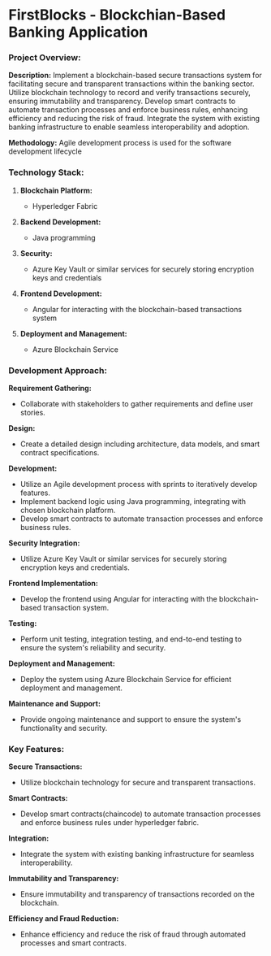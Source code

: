 # FirstBlocks - Blockchian-Based Banking Application

### Project Overview:

**Description:** 
Implement a blockchain-based secure transactions system for facilitating secure and transparent transactions within the banking sector. 
Utilize blockchain technology to record and verify transactions securely, ensuring immutability and transparency. 
Develop smart contracts to automate transaction processes and enforce business rules, enhancing efficiency and reducing the risk of fraud. 
Integrate the system with existing banking infrastructure to enable seamless interoperability and adoption.

**Methodology:** 
Agile development process is used for the software development lifecycle

### Technology Stack:

1. **Blockchain Platform:** 
   - Hyperledger Fabric
   
2. **Backend Development:**
   - Java programming
   
3. **Security:**
   - Azure Key Vault or similar services for securely storing encryption keys and credentials
   
4. **Frontend Development:**
   - Angular for interacting with the blockchain-based transactions system
   
5. **Deployment and Management:**
   - Azure Blockchain Service
   
### Development Approach:

 **Requirement Gathering:**
   - Collaborate with stakeholders to gather requirements and define user stories.

 **Design:**
   - Create a detailed design including architecture, data models, and smart contract specifications.

 **Development:**
   - Utilize an Agile development process with sprints to iteratively develop features.
   - Implement backend logic using Java programming, integrating with chosen blockchain platform.
   - Develop smart contracts to automate transaction processes and enforce business rules.

 **Security Integration:**
   - Utilize Azure Key Vault or similar services for securely storing encryption keys and credentials.

 **Frontend Implementation:**
   - Develop the frontend using Angular for interacting with the blockchain-based transaction system.

 **Testing:**
   - Perform unit testing, integration testing, and end-to-end testing to ensure the system's reliability and security.

 **Deployment and Management:**
   - Deploy the system using Azure Blockchain Service for efficient deployment and management.

 **Maintenance and Support:**
   - Provide ongoing maintenance and support to ensure the system's functionality and security.

### Key Features:

 **Secure Transactions:**
   - Utilize blockchain technology for secure and transparent transactions.

 **Smart Contracts:**
   - Develop smart contracts(chaincode) to automate transaction processes and enforce business rules under hyperledger fabric.

 **Integration:**
   - Integrate the system with existing banking infrastructure for seamless interoperability.

 **Immutability and Transparency:**
   - Ensure immutability and transparency of transactions recorded on the blockchain.

 **Efficiency and Fraud Reduction:**
   - Enhance efficiency and reduce the risk of fraud through automated processes and smart contracts.
